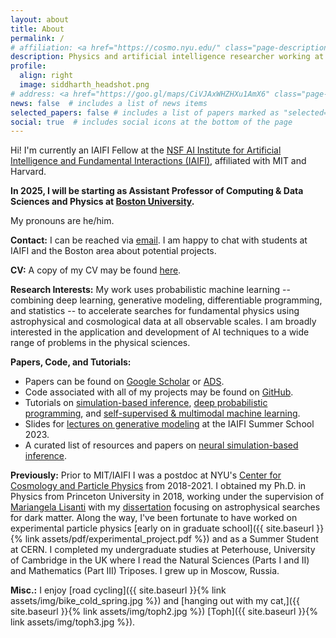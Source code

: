 ```yaml
---
layout: about
title: About
permalink: /
# affiliation: <a href="https://cosmo.nyu.edu/" class="page-description" target="_blank">Center for Cosmology and Particle Physics</a> • <a href="https://www.nyu.edu/" class="page-description" target="_blank">New York University</a>
description: Physics and artificial intelligence researcher working at the intersection of particle physics, astrophysics, cosmology, and statistics. 
profile:
  align: right
  image: siddharth_headshot.png
# address: <a href="https://goo.gl/maps/CiVJAxWHZHXu1AmX6" class="page-description" target="_blank">726 Broadway, New York, NY 10003</a>
news: false  # includes a list of news items
selected_papers: false # includes a list of papers marked as "selected={true}"
social: true  # includes social icons at the bottom of the page
---
```


Hi! I'm currently an IAIFI Fellow at the [NSF AI Institute for Artificial Intelligence and Fundamental Interactions (IAIFI)](https://iaifi.org/), affiliated with MIT and Harvard.

**In 2025, I will be starting as Assistant Professor of Computing & Data Sciences and Physics at [Boston University](https://www.bu.edu/cds-faculty/).**

My pronouns are he/him.

**Contact:** 
I can be reached via [email](mailto:smsharma@mit.edu). I am happy to chat with students at IAIFI and the Boston area about potential projects.

**CV:**
A copy of my CV may be found [here](https://github.com/smsharma/CV/blob/master-pdf/cv.pdf).

**Research Interests:** My work uses probabilistic machine learning -- combining deep learning, generative modeling, differentiable programming, and statistics -- to accelerate searches for fundamental physics using astrophysical and cosmological data at all observable scales. I am broadly interested in the application and development of AI techniques to a wide range of problems in the physical sciences.

**Papers, Code, and Tutorials:** 
- Papers can be found on [Google Scholar](https://scholar.google.com/citations?hl=en&user=hJVjhlwAAAAJ&view_op=list_works&sortby=pubdate) or [ADS](https://ui.adsabs.harvard.edu/search/q=author%3A%22Mishra-Sharma%2C%20Siddharth%22&sort=date%20desc%2C%20bibcode%20desc&p_=0).
- Code associated with all of my projects may be found on [GitHub](https://github.com/smsharma).
- Tutorials on [simulation-based inference](https://github.com/smsharma/sbi-lecture-mit), [deep probabilistic programming](https://github.com/smsharma/deep-prob-prog-tutorials), and [self-supervised & multimodal machine learning](https://github.com/smsharma/iaifi-hackathon-2024/tree/main/multimodal_ssl).
- Slides for [lectures on generative modeling](/iaifi-summer-school-2023/) at the IAIFI Summer School 2023.
- A curated list of resources and papers on [neural simulation-based inference](https://github.com/smsharma/awesome-neural-sbi).

**Previously:** 
Prior to MIT/IAIFI I was a postdoc at NYU's [Center for Cosmology and Particle Physics](https://cosmo.nyu.edu/) from 2018-2021. I obtained my Ph.D. in Physics from Princeton University in 2018, working under the supervision of [Mariangela Lisanti](https://phy.princeton.edu/people/mariangela-lisanti) with my [dissertation](http://arks.princeton.edu/ark:/88435/dsp012v23vx15d) focusing on astrophysical searches for dark matter. Along the way, I've been fortunate to have worked on experimental particle physics [early on in graduate school]({{ site.baseurl }}{% link assets/pdf/experimental_project.pdf %}) and as a Summer Student at CERN. I completed my undergraduate studies at Peterhouse, University of Cambridge in the UK where I read the Natural Sciences (Parts I and II) and Mathematics (Part III) Triposes. I grew up in Moscow, Russia.

**Misc.:** 
I enjoy [road cycling]({{ site.baseurl }}{% link assets/img/bike_cold_spring.jpg %}) and [hanging out with my cat,]({{ site.baseurl }}{% link assets/img/toph2.jpg %})  [Toph]({{ site.baseurl }}{% link assets/img/toph3.jpg %}). 